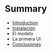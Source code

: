# Summary

* [Introduction](README.md)
* [Instalación](instalacion.md)
* El modelo
* La primera UI
* [Conclusiones](conclusiones.md)

